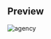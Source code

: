 
## Preview

![agency](https://user-images.githubusercontent.com/114579121/193446865-ef500949-f3f9-4374-9c27-32d2fb7d43f5.gif)

